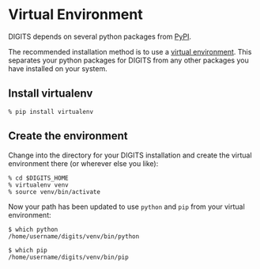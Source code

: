 # Virtual Environment

DIGITS depends on several python packages from [PyPI](https://pypi.python.org/pypi).

The recommended installation method is to use a [virtual environment](https://virtualenv.pypa.io/). This separates your python packages for DIGITS from any other packages you have installed on your system.

## Install virtualenv

    % pip install virtualenv

## Create the environment

Change into the directory for your DIGITS installation and create the virtual environment there (or wherever else you like):

    % cd $DIGITS_HOME
    % virtualenv venv
    % source venv/bin/activate

Now your path has been updated to use `python` and `pip` from your virtual environment:

```
$ which python
/home/username/digits/venv/bin/python

$ which pip
/home/username/digits/venv/bin/pip
```
